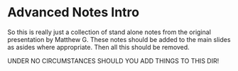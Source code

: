 Advanced Notes Intro
====================

So this is really just a collection of stand alone notes from the original presentation by Matthew G. These notes should be added to the main slides as asides where appropriate. Then all this should be removed.


UNDER NO CIRCUMSTANCES SHOULD YOU ADD THINGS TO THIS DIR!
